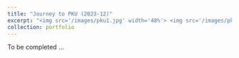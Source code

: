 ```yaml
---
title: "Journey to PKU (2023-12)"
excerpt: "<img src='/images/pku1.jpg' width='48%'> <img src='/images/pku2.jpg' width='48%'>"
collection: portfolio
---
```


To be completed ...
